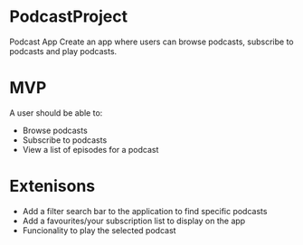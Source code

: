 # PodcastProject

Podcast App
Create an app where users can browse podcasts, subscribe to podcasts and play podcasts.

# MVP
A user should be able to:
* Browse podcasts
* Subscribe to podcasts
* View a list of episodes for a podcast

# Extenisons
* Add a filter search bar to the application to find specific podcasts 
* Add a favourites/your subscription list to display on the app
* Funcionality to play the selected podcast


